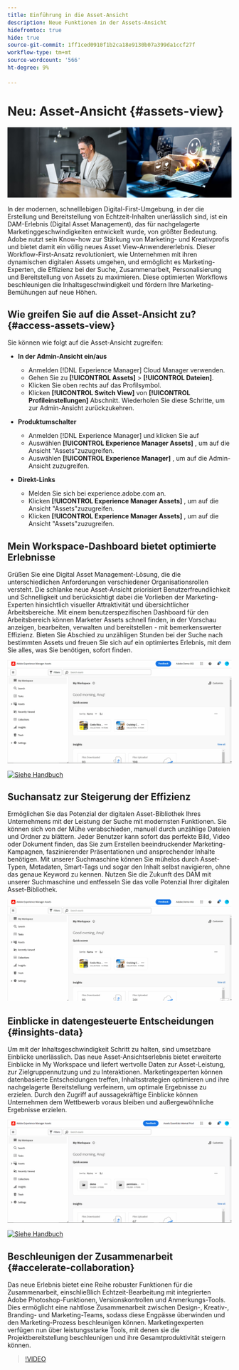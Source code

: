 ```yaml
---
title: Einführung in die Asset-Ansicht
description: Neue Funktionen in der Assets-Ansicht
hidefromtoc: true
hide: true
source-git-commit: 1ff1ced0910f1b2ca18e9130b07a399da1ccf27f
workflow-type: tm+mt
source-wordcount: '566'
ht-degree: 9%

---
```



# Neu: Asset-Ansicht {#assets-view}

![Bereitstellen von Assets Essentials](assets/banner-image.jpg)

In der modernen, schnelllebigen Digital-First-Umgebung, in der die Erstellung und Bereitstellung von Echtzeit-Inhalten unerlässlich sind, ist ein DAM-Erlebnis (Digital Asset Management), das für nachgelagerte Marketinggeschwindigkeiten entwickelt wurde, von größter Bedeutung. Adobe nutzt sein Know-how zur Stärkung von Marketing- und Kreativprofis und bietet damit ein völlig neues Asset View-Anwendererlebnis. Dieser Workflow-First-Ansatz revolutioniert, wie Unternehmen mit ihren dynamischen digitalen Assets umgehen, und ermöglicht es Marketing-Experten, die Effizienz bei der Suche, Zusammenarbeit, Personalisierung und Bereitstellung von Assets zu maximieren. Diese optimierten Workflows beschleunigen die Inhaltsgeschwindigkeit und fördern Ihre Marketing-Bemühungen auf neue Höhen.

## Wie greifen Sie auf die Asset-Ansicht zu? {#access-assets-view}

Sie können wie folgt auf die Asset-Ansicht zugreifen:

* **In der Admin-Ansicht ein/aus**

   * Anmelden [!DNL Experience Manager] Cloud Manager verwenden.
   * Gehen Sie zu **[!UICONTROL Assets]** > **[!UICONTROL Dateien]**.
   * Klicken Sie oben rechts auf das Profilsymbol.
   * Klicken **[!UICONTROL Switch View]** von **[!UICONTROL Profileinstellungen]** Abschnitt.
Wiederholen Sie diese Schritte, um zur Admin-Ansicht zurückzukehren.

* **Produktumschalter**
   * Anmelden [!DNL Experience Manager] und klicken Sie auf
   * Auswählen **[!UICONTROL Experience Manager Assets]** , um auf die Ansicht &quot;Assets&quot;zuzugreifen.
   * Auswählen **[!UICONTROL Experience Manager]** , um auf die Admin-Ansicht zuzugreifen.

* **Direkt-Links**
   * Melden Sie sich bei experience.adobe.com an.
   * Klicken **[!UICONTROL Experience Manager Assets]** , um auf die Ansicht &quot;Assets&quot;zuzugreifen.
   * Klicken **[!UICONTROL Experience Manager Assets]** , um auf die Ansicht &quot;Assets&quot;zuzugreifen.


## Mein Workspace-Dashboard bietet optimierte Erlebnisse

Grüßen Sie eine Digital Asset Management-Lösung, die die unterschiedlichen Anforderungen verschiedener Organisationsrollen versteht. Die schlanke neue Asset-Ansicht priorisiert Benutzerfreundlichkeit und Schnelligkeit und berücksichtigt dabei die Vorlieben der Marketing-Experten hinsichtlich visueller Attraktivität und übersichtlicher Arbeitsbereiche. Mit einem benutzerspezifischen Dashboard für den Arbeitsbereich können Marketer Assets schnell finden, in der Vorschau anzeigen, bearbeiten, verwalten und bereitstellen - mit bemerkenswerter Effizienz. Bieten Sie Abschied zu unzähligen Stunden bei der Suche nach bestimmten Assets und freuen Sie sich auf ein optimiertes Erlebnis, mit dem Sie alles, was Sie benötigen, sofort finden.

![Bereitstellen von Assets Essentials](assets/my-workspace-demo.gif)

[![Siehe Handbuch](https://helpx.adobe.com/content/dam/help/en/marketing-cloud/how-to/digital-foundation/_jcr_content/main-pars/image_1250343773/see-the-guide-sm.png)](my-workspace.md)

## Suchansatz zur Steigerung der Effizienz

Ermöglichen Sie das Potenzial der digitalen Asset-Bibliothek Ihres Unternehmens mit der Leistung der Suche mit modernsten Funktionen. Sie können sich von der Mühe verabschieden, manuell durch unzählige Dateien und Ordner zu blättern. Jeder Benutzer kann sofort das perfekte Bild, Video oder Dokument finden, das Sie zum Erstellen beeindruckender Marketing-Kampagnen, faszinierender Präsentationen und ansprechender Inhalte benötigen. Mit unserer Suchmaschine können Sie mühelos durch Asset-Typen, Metadaten, Smart-Tags und sogar den Inhalt selbst navigieren, ohne das genaue Keyword zu kennen. Nutzen Sie die Zukunft des DAM mit unserer Suchmaschine und entfesseln Sie das volle Potenzial Ihrer digitalen Asset-Bibliothek.

![Bereitstellen von Assets Essentials](assets/search-first.gif)

## Einblicke in datengesteuerte Entscheidungen {#insights-data}

Um mit der Inhaltsgeschwindigkeit Schritt zu halten, sind umsetzbare Einblicke unerlässlich. Das neue Asset-Ansichtserlebnis bietet erweiterte Einblicke in My Workspace und liefert wertvolle Daten zur Asset-Leistung, zur Zielgruppennutzung und zu Interaktionen. Marketingexperten können datenbasierte Entscheidungen treffen, Inhaltsstrategien optimieren und ihre nachgelagerte Bereitstellung verfeinern, um optimale Ergebnisse zu erzielen. Durch den Zugriff auf aussagekräftige Einblicke können Unternehmen dem Wettbewerb voraus bleiben und außergewöhnliche Ergebnisse erzielen.

![Bereitstellen von Assets Essentials](assets/insights-overview.gif)

[![Siehe Handbuch](https://helpx.adobe.com/content/dam/help/en/marketing-cloud/how-to/digital-foundation/_jcr_content/main-pars/image_1250343773/see-the-guide-sm.png)](manage-reports.md#view-live-statistics)

## Beschleunigen der Zusammenarbeit {#accelerate-collaboration}

Das neue Erlebnis bietet eine Reihe robuster Funktionen für die Zusammenarbeit, einschließlich Echtzeit-Bearbeitung mit integrierten Adobe Photoshop-Funktionen, Versionskontrollen und Anmerkungs-Tools. Dies ermöglicht eine nahtlose Zusammenarbeit zwischen Design-, Kreativ-, Branding- und Marketing-Teams, sodass diese Engpässe überwinden und den Marketing-Prozess beschleunigen können. Marketingexperten verfügen nun über leistungsstarke Tools, mit denen sie die Projektbereitstellung beschleunigen und ihre Gesamtproduktivität steigern können.

>[!VIDEO](https://video.tv.adobe.com/v/3420922)




